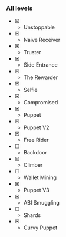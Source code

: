 ### All levels

- [x] - Unstoppable
- [x] - Naive Receiver
- [x] - Truster
- [x] - Side Entrance
- [x] - The Rewarder
- [x] - Selfie
- [x] - Compromised
- [x] - Puppet
- [x] - Puppet V2
- [x] - Free Rider
- [ ] - Backdoor
- [x] - Climber
- [ ] - Wallet Mining
- [x] - Puppet V3
- [x] - ABI Smuggling
- [ ] - Shards
- [x] - Curvy Puppet 